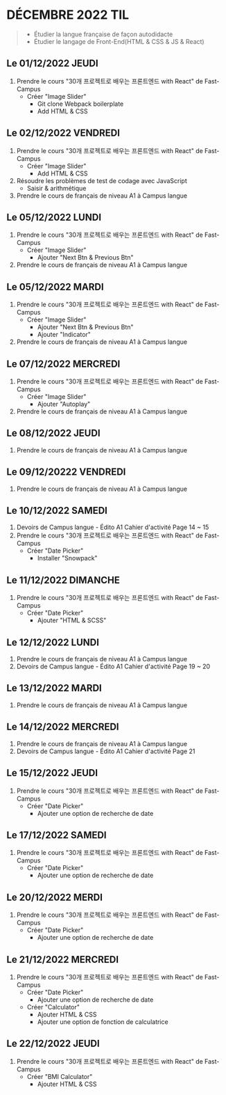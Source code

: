 # DÉCEMBRE 2022 TIL
> - Étudier la langue française de façon autodidacte 
> - Étudier le langage de Front-End(HTML & CSS & JS & React)

## Le 01/12/2022 JEUDI
1. Prendre le cours "30개 프로젝트로 배우는 프론트엔드 with React" de Fast-Campus
    - Créer "Image Slider"
        - Git clone Webpack boilerplate
        - Add HTML & CSS

## Le 02/12/2022 VENDREDI
1. Prendre le cours "30개 프로젝트로 배우는 프론트엔드 with React" de Fast-Campus
    - Créer "Image Slider"
        - Add HTML & CSS
2. Résoudre les problèmes de test de codage avec JavaScript
    - Saisir & arithmétique
3. Prendre le cours de français de niveau A1 à Campus langue 

## Le 05/12/2022 LUNDI
1. Prendre le cours "30개 프로젝트로 배우는 프론트엔드 with React" de Fast-Campus
    - Créer "Image Slider"
        - Ajouter "Next Btn & Previous Btn"
2. Prendre le cours de français de niveau A1 à Campus langue 

##  Le 05/12/2022 MARDI
1. Prendre le cours "30개 프로젝트로 배우는 프론트엔드 with React" de Fast-Campus
    - Créer "Image Slider"
        - Ajouter "Next Btn & Previous Btn"
        - Ajouter "Indicator"
2. Prendre le cours de français de niveau A1 à Campus langue 

## Le 07/12/2022 MERCREDI
1. Prendre le cours "30개 프로젝트로 배우는 프론트엔드 with React" de Fast-Campus
    - Créer "Image Slider"
        - Ajouter "Autoplay"
2. Prendre le cours de français de niveau A1 à Campus langue 

## Le 08/12/2022 JEUDI
1. Prendre le cours de français de niveau A1 à Campus langue 

## Le 09/12/20222 VENDREDI
1. Prendre le cours de français de niveau A1 à Campus langue 

## Le 10/12/2022 SAMEDI
1. Devoirs de Campus langue - Édito A1 Cahier d'activité Page 14 ~ 15
2. Prendre le cours "30개 프로젝트로 배우는 프론트엔드 with React" de Fast-Campus
    - Créer "Date Picker"
        - Installer "Snowpack"
## Le 11/12/2022 DIMANCHE
1. Prendre le cours "30개 프로젝트로 배우는 프론트엔드 with React" de Fast-Campus
    - Créer "Date Picker"
        - Ajouter "HTML & SCSS"

## Le 12/12/2022 LUNDI
1. Prendre le cours de français de niveau A1 à Campus langue 
2. Devoirs de Campus langue - Édito A1 Cahier d'activité Page 19 ~ 20

## Le 13/12/2022 MARDI
1. Prendre le cours de français de niveau A1 à Campus langue

## Le 14/12/2022 MERCREDI
1. Prendre le cours de français de niveau A1 à Campus langue
2. Devoirs de Campus langue - Édito A1 Cahier d'activité Page 21

## Le 15/12/2022 JEUDI
1. Prendre le cours "30개 프로젝트로 배우는 프론트엔드 with React" de Fast-Campus
    - Créer "Date Picker"
        - Ajouter une option de recherche de date

## Le 17/12/2022 SAMEDI
1. Prendre le cours "30개 프로젝트로 배우는 프론트엔드 with React" de Fast-Campus
    - Créer "Date Picker"
        - Ajouter une option de recherche de date

## Le 20/12/2022 MERDI
1. Prendre le cours "30개 프로젝트로 배우는 프론트엔드 with React" de Fast-Campus
    - Créer "Date Picker"
        - Ajouter une option de recherche de date

## Le 21/12/2022 MERCREDI
1. Prendre le cours "30개 프로젝트로 배우는 프론트엔드 with React" de Fast-Campus
    - Créer "Date Picker"
        - Ajouter une option de recherche de date
    - Créer "Calculator"
        - Ajouter HTML & CSS
        - Ajouter une option de fonction de calculatrice 

## Le 22/12/2022 JEUDI
1. Prendre le cours "30개 프로젝트로 배우는 프론트엔드 with React" de Fast-Campus
    - Créer "BMI Calculator"
        - Ajouter HTML & CSS